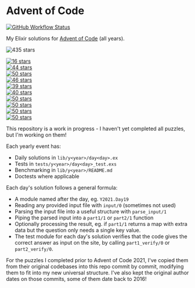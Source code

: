 # Advent of Code

[![GitHub Workflow Status](https://img.shields.io/github/actions/workflow/status/sevenseacat/advent_of_code/elixir.yml?branch=main&style=flat-square)](https://github.com/sevenseacat/advent_of_code/actions/workflows/elixir.yml)

My Elixir solutions for [Advent of Code](https://adventofcode.com/) (all years).

<!-- stars start -->
<p><img src="https://img.shields.io/static/v1?label=Total&message=435%20stars&style=for-the-badge&color=green" alt="435 stars" /></p>
<p><a href="./lib/y2024/"><img src="https://img.shields.io/static/v1?label=2024&message=16%20stars&style=for-the-badge&color=orange" alt="16 stars" /></a><br />
<a href="./lib/y2023/"><img src="https://img.shields.io/static/v1?label=2023&message=44%20stars&style=for-the-badge&color=green" alt="44 stars" /></a><br />
<a href="./lib/y2022/"><img src="https://img.shields.io/static/v1?label=2022&message=%E2%AD%90%EF%B8%8F%2050%20stars%20%E2%AD%90%EF%B8%8F&style=for-the-badge&color=brightgreen" alt="50 stars" /></a><br />
<a href="./lib/y2021/"><img src="https://img.shields.io/static/v1?label=2021&message=46%20stars&style=for-the-badge&color=green" alt="46 stars" /></a><br />
<a href="./lib/y2020/"><img src="https://img.shields.io/static/v1?label=2020&message=39%20stars&style=for-the-badge&color=yellow" alt="39 stars" /></a><br />
<a href="./lib/y2019/"><img src="https://img.shields.io/static/v1?label=2019&message=40%20stars&style=for-the-badge&color=green" alt="40 stars" /></a><br />
<a href="./lib/y2018/"><img src="https://img.shields.io/static/v1?label=2018&message=%E2%AD%90%EF%B8%8F%2050%20stars%20%E2%AD%90%EF%B8%8F&style=for-the-badge&color=brightgreen" alt="50 stars" /></a><br />
<a href="./lib/y2017/"><img src="https://img.shields.io/static/v1?label=2017&message=%E2%AD%90%EF%B8%8F%2050%20stars%20%E2%AD%90%EF%B8%8F&style=for-the-badge&color=brightgreen" alt="50 stars" /></a><br />
<a href="./lib/y2016/"><img src="https://img.shields.io/static/v1?label=2016&message=%E2%AD%90%EF%B8%8F%2050%20stars%20%E2%AD%90%EF%B8%8F&style=for-the-badge&color=brightgreen" alt="50 stars" /></a><br />
<a href="./lib/y2015/"><img src="https://img.shields.io/static/v1?label=2015&message=%E2%AD%90%EF%B8%8F%2050%20stars%20%E2%AD%90%EF%B8%8F&style=for-the-badge&color=brightgreen" alt="50 stars" /></a></p><!-- stars end -->

This repository is a work in progress - I haven't yet completed all puzzles, but I'm working on them!

Each yearly event has:

* Daily solutions in `lib/y<year>/day<day>.ex`
* Tests in `tests/y<year>/day<day>_test.exs`
* Benchmarking in `lib/y<year>/README.md`
* Doctests where applicable

Each day's solution follows a general formula:

* A module named after the day, eg. `Y2021.Day19`
* Reading any provided input file with `input/0` (sometimes not used)
* Parsing the input file into a useful structure with `parse_input/1`
* Piping the parsed input into a `part1/1` or `part2/1` function
* Optionally processing the result, eg. if `part1/1` returns a map with extra data but the question only needs a single key value.
* The test module for each day's solution verifies that the code gives the correct answer as input on the site, by calling `part1_verify/0` or `part2_verify/0`.

For the puzzles I completed prior to Advent of Code 2021, I've copied them from their original codebases into this repo commit by commit, modifying them to fit into my new universal structure. I've also kept the original author dates on those commits, some of them date back to 2016!
